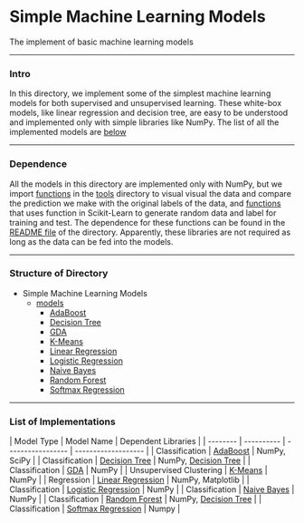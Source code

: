 # Simple Machine Learning Models

The implement of basic machine learning models

****

### Intro

In this directory, we implement some of the simplest machine learning models for both supervised and unsupervised learning. These white-box models, like linear regression and decision tree, are easy to be understood and implemented only with simple libraries like NumPy. The list of all the implemented models are [below](#list)

****

### Dependence

All the models in this directory are implemented only with NumPy, but we import [functions](../tools/show_prediction.py) in the [tools](../tools) directory to visual visual the data and compare the prediction we make with the original labels of the data, and [functions](../tools/get_data.py) that uses function in Scikit-Learn to generate random data and label for training and test. The dependence for these functions can be found in the [README file](../tools/README.md) of the directory. Apparently, these libraries are not required as long as the data can be fed into the models.

****

### Structure of Directory

- Simple Machine Learning Models
  - [models](models)
    - [AdaBoost](models/ada_boost)
    - [Decision Tree](models/decision_tree)
    - [GDA](models/gaussian)
    - [K-Means](models/k_means)
    - [Linear Regression](models/linear_regression)
    - [Logistic Regression](models/logistic_regression)
    - [Naive Bayes](models/naive_bayes)
    - [Random Forest](models/random_forest)
    - [Softmax Regression](models/softmax_regression)

****

<h3 id = "list"> List of Implementations </h3>

| Model Type | Model Name | Dependent Libraries |
| -------- | ---------- | ----------------- | ------------------- |
| Classification | [AdaBoost](models/ada_boost) | NumPy, SciPy |
| Classification | [Decision Tree](models/decision_tree) | NumPy, [Decision Tree](models/decision_tree) |
| Classification | [GDA](models/gaussian) | NumPy |
| Unsupervised Clustering |  [K-Means](models/k_means) | NumPy |
| Regression | [Linear Regression](models/linear_regression) | NumPy, Matplotlib |
| Classification | [Logistic Regression](models/logistic_regression) | NumPy |
| Classification | [Naive Bayes](models/naive_bayes) | NumPy |
| Classification | [Random Forest](models/random_forest) | NumPy, [Decision Tree](models/decision_tree) |
| Classification | [Softmax Regression](models/softmax_regression) | Numpy |
